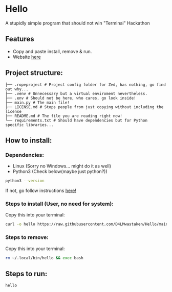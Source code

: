 # Hello

A stupidly simple program that should not win "Terminal" Hackathon

## Features
* Copy and paste install, remove & run.
* Website [here](https://d4lmwastaken.github.io/Hello/)

## Project structure:
```
├── .ropeproject # Project config folder for Zed, has nothing, go find out why...
├── .venv # Unnecessary but a virtual enviroment nevertheless.
├── .env # Should not be here, who cares, go look inside!
├── main.py # The main file!
├── LICENSE.md # Stops people from just copying without including the license
├── README.md # The file you are reading right now!
└── requirements.txt # Should have dependencies but for Python specific libraries...
```

## How to install:

### Dependencies:
* Linux (Sorry no Windows... might do it as well)
* Python3 (Check below(maybe just python?))   
```bash
python3 --version
```
If not, go follow instructions [here!](https://www.geeksforgeeks.org/how-to-install-python-on-linux/)

### Steps to install (User, no need for system):
Copy this into your terminal:
```bash
curl -o hello https://raw.githubusercontent.com/D4LMwastaken/Hello/main/main.py && chmod +x hello && mv hello ~/.local/bin/ && exec bash
```

### Steps to remove:
Copy this into your terminal:
```bash
rm ~/.local/bin/hello && exec bash
```

## Steps to run:
```bash
hello
```